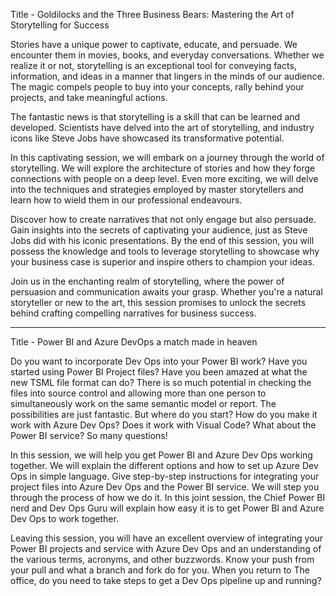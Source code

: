 Title - Goldilocks and the Three Business Bears: Mastering the Art of Storytelling for Success

Stories have a unique power to captivate, educate, and persuade. We encounter them in movies, books, and everyday conversations. Whether we realize it or not, storytelling is an exceptional tool for conveying facts, information, and ideas in a manner that lingers in the minds of our audience. The magic compels people to buy into your concepts, rally behind your projects, and take meaningful actions.

The fantastic news is that storytelling is a skill that can be learned and developed. Scientists have delved into the art of storytelling, and industry icons like Steve Jobs have showcased its transformative potential.

In this captivating session, we will embark on a journey through the world of storytelling. We will explore the architecture of stories and how they forge connections with people on a deep level. Even more exciting, we will delve into the techniques and strategies employed by master storytellers and learn how to wield them in our professional endeavours.

Discover how to create narratives that not only engage but also persuade. Gain insights into the secrets of captivating your audience, just as Steve Jobs did with his iconic presentations. By the end of this session, you will possess the knowledge and tools to leverage storytelling to showcase why your business case is superior and inspire others to champion your ideas.

Join us in the enchanting realm of storytelling, where the power of persuasion and communication awaits your grasp. Whether you're a natural storyteller or new to the art, this session promises to unlock the secrets behind crafting compelling narratives for business success.

---

Title - Power BI and Azure DevOps a match made in heaven

Do you want to incorporate Dev Ops into your Power BI work? Have you started using Power BI Project files? Have you been amazed at what the new TSML file format can do? There is so much potential in checking the files into source control and allowing more than one person to simultaneously work on the same semantic model or report. The possibilities are just fantastic. But where do you start? How do you make it work with Azure Dev Ops? Does it work with Visual Code? What about the Power BI service? So many questions!

In this session, we will help you get Power BI and Azure Dev Ops working together. We will explain the different options and how to set up Azure Dev Ops in simple language. Give step-by-step instructions for integrating your project files into Azure Dev Ops and the Power BI service. We will step you through the process of how we do it. In this joint session, the Chief Power BI nerd and Dev Ops Guru will explain how easy it is to get Power BI and Azure Dev Ops to work together.

Leaving this session, you will have an excellent overview of integrating your Power BI projects and service with Azure Dev Ops and an understanding of the various terms, acronyms, and other buzzwords. Know your push from your pull and what a branch and fork do for you. When you return to The office, do you need to take steps to get a Dev Ops pipeline up and running?
